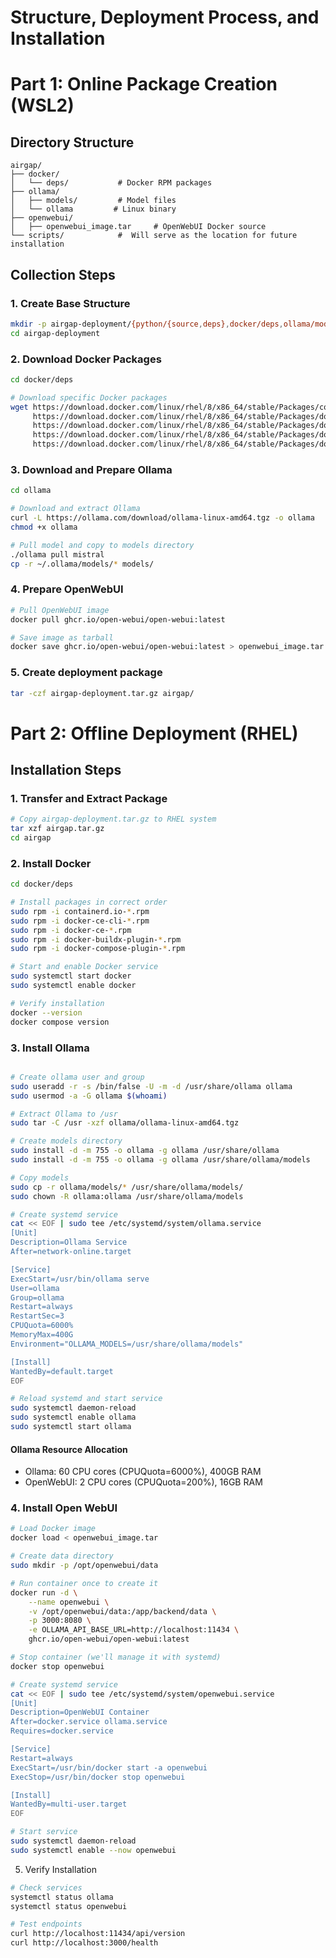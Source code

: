 # Structure, Deployment Process, and Installation

# Part 1: Online Package Creation (WSL2)

## Directory Structure
```plaintext
airgap/
├── docker/
│   └── deps/           # Docker RPM packages
├── ollama/
│   ├── models/         # Model files
│   └── ollama         # Linux binary
├── openwebui/
│   ├── openwebui_image.tar     # OpenWebUI Docker source
└── scripts/            #  Will serve as the location for future installation 
```

## Collection Steps

### 1. Create Base Structure
```bash
mkdir -p airgap-deployment/{python/{source,deps},docker/deps,ollama/models,openwebui/{source,packages},scripts}
cd airgap-deployment
```

### 2. Download Docker Packages
```bash
cd docker/deps

# Download specific Docker packages
wget https://download.docker.com/linux/rhel/8/x86_64/stable/Packages/containerd.io-1.7.25-3.1.el8.x86_64.rpm \
     https://download.docker.com/linux/rhel/8/x86_64/stable/Packages/docker-ce-27.5.1-1.el8.x86_64.rpm \
     https://download.docker.com/linux/rhel/8/x86_64/stable/Packages/docker-ce-cli-27.5.1-1.el8.x86_64.rpm \
     https://download.docker.com/linux/rhel/8/x86_64/stable/Packages/docker-buildx-plugin-0.20.0-1.el8.x86_64.rpm \
     https://download.docker.com/linux/rhel/8/x86_64/stable/Packages/docker-compose-plugin-2.32.4-1.el8.x86_64.rpm
```

### 3. Download and Prepare Ollama
```bash
cd ollama

# Download and extract Ollama
curl -L https://ollama.com/download/ollama-linux-amd64.tgz -o ollama
chmod +x ollama

# Pull model and copy to models directory
./ollama pull mistral
cp -r ~/.ollama/models/* models/

```

### 4. Prepare OpenWebUI
   ```bash
   # Pull OpenWebUI image
   docker pull ghcr.io/open-webui/open-webui:latest
   
   # Save image as tarball
   docker save ghcr.io/open-webui/open-webui:latest > openwebui_image.tar
   ```


### 5. Create deployment package
```bash 
tar -czf airgap-deployment.tar.gz airgap/
```


# Part 2: Offline Deployment (RHEL)

## Installation Steps

### 1. Transfer and Extract Package
```bash
# Copy airgap-deployment.tar.gz to RHEL system
tar xzf airgap.tar.gz
cd airgap
```

### 2. Install Docker

```bash
cd docker/deps

# Install packages in correct order
sudo rpm -i containerd.io-*.rpm
sudo rpm -i docker-ce-cli-*.rpm
sudo rpm -i docker-ce-*.rpm
sudo rpm -i docker-buildx-plugin-*.rpm
sudo rpm -i docker-compose-plugin-*.rpm

# Start and enable Docker service
sudo systemctl start docker
sudo systemctl enable docker

# Verify installation
docker --version
docker compose version
```


### 3. Install Ollama
```bash

# Create ollama user and group
sudo useradd -r -s /bin/false -U -m -d /usr/share/ollama ollama
sudo usermod -a -G ollama $(whoami)

# Extract Ollama to /usr
sudo tar -C /usr -xzf ollama/ollama-linux-amd64.tgz

# Create models directory
sudo install -d -m 755 -o ollama -g ollama /usr/share/ollama
sudo install -d -m 755 -o ollama -g ollama /usr/share/ollama/models

# Copy models
sudo cp -r ollama/models/* /usr/share/ollama/models/
sudo chown -R ollama:ollama /usr/share/ollama/models

# Create systemd service
cat << EOF | sudo tee /etc/systemd/system/ollama.service
[Unit]
Description=Ollama Service
After=network-online.target

[Service]
ExecStart=/usr/bin/ollama serve
User=ollama
Group=ollama
Restart=always
RestartSec=3
CPUQuota=6000%
MemoryMax=400G
Environment="OLLAMA_MODELS=/usr/share/ollama/models"

[Install]
WantedBy=default.target
EOF

# Reload systemd and start service
sudo systemctl daemon-reload
sudo systemctl enable ollama
sudo systemctl start ollama
```

#### Ollama Resource Allocation
- Ollama: 60 CPU cores (CPUQuota=6000%), 400GB RAM
- OpenWebUI: 2 CPU cores (CPUQuota=200%), 16GB RAM

### 4. Install Open WebUI

```bash
# Load Docker image
docker load < openwebui_image.tar

# Create data directory
sudo mkdir -p /opt/openwebui/data

# Run container once to create it
docker run -d \
    --name openwebui \
    -v /opt/openwebui/data:/app/backend/data \
    -p 3000:8080 \
    -e OLLAMA_API_BASE_URL=http://localhost:11434 \
    ghcr.io/open-webui/open-webui:latest

# Stop container (we'll manage it with systemd)
docker stop openwebui

# Create systemd service
cat << EOF | sudo tee /etc/systemd/system/openwebui.service
[Unit]
Description=OpenWebUI Container
After=docker.service ollama.service
Requires=docker.service

[Service]
Restart=always
ExecStart=/usr/bin/docker start -a openwebui
ExecStop=/usr/bin/docker stop openwebui

[Install]
WantedBy=multi-user.target
EOF

# Start service
sudo systemctl daemon-reload
sudo systemctl enable --now openwebui
```

5. Verify Installation

```bash
# Check services
systemctl status ollama
systemctl status openwebui

# Test endpoints
curl http://localhost:11434/api/version
curl http://localhost:3000/health
```
